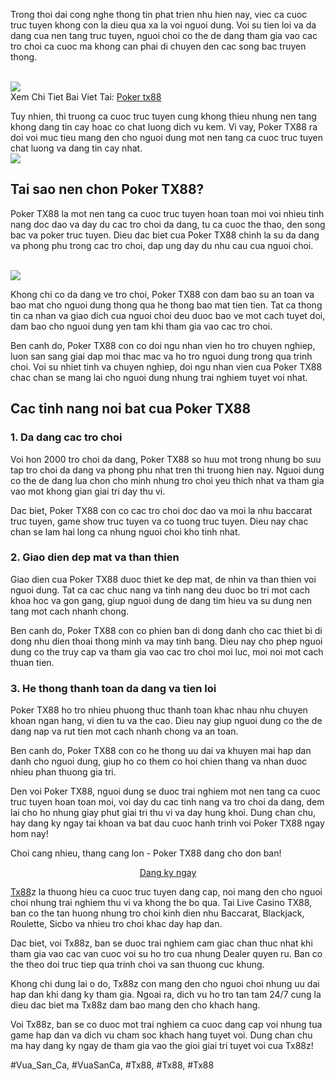 <p>Trong thoi dai cong nghe thong tin phat trien nhu hien nay, viec ca cuoc truc tuyen khong con la dieu qua xa la voi nguoi dung. Voi su tien loi va da dang cua nen tang truc tuyen, nguoi choi co the de dang tham gia vao cac tro choi ca cuoc ma khong can phai di chuyen den cac song bac truyen thong.</p><br><img src="https://tx88z.net/wp-content/uploads/2025/02/doi-net-ve-tro-choi-poker.jpg"></br>
Xem Chi Tiet Bai Viet Tai: <a href="https://tx88z.net/poker-tx88/">Poker tx88</a><p>Tuy nhien, thi truong ca cuoc truc tuyen cung khong thieu nhung nen tang khong dang tin cay hoac co chat luong dich vu kem. Vi vay, Poker TX88 ra doi voi muc tieu mang den cho nguoi dung mot nen tang ca cuoc truc tuyen chat luong va dang tin cay nhat.<br><img src="https://tx88z.net/wp-content/uploads/2025/02/the-gioi-poker-tx88.jpg"></br><h2>Tai sao nen chon Poker TX88?</h2><p>Poker TX88 la mot nen tang ca cuoc truc tuyen hoan toan moi voi nhieu tinh nang doc dao va day du cac tro choi da dang, tu ca cuoc the thao, den song bac va poker truc tuyen. Dieu dac biet cua Poker TX88 chinh la su da dang va phong phu trong cac tro choi, dap ung day du nhu cau cua nguoi choi.</p><br><img src="https://tx88z.net/wp-content/uploads/2025/02/cac-bien-the-cua-poker-tx88.jpg"></br><p>Khong chi co da dang ve tro choi, Poker TX88 con dam bao su an toan va bao mat cho nguoi dung thong qua he thong bao mat tien tien. Tat ca thong tin ca nhan va giao dich cua nguoi choi deu duoc bao ve mot cach tuyet doi, dam bao cho nguoi dung yen tam khi tham gia vao cac tro choi.<p>Ben canh do, Poker TX88 con co doi ngu nhan vien ho tro chuyen nghiep, luon san sang giai dap moi thac mac va ho tro nguoi dung trong qua trinh choi. Voi su nhiet tinh va chuyen nghiep, doi ngu nhan vien cua Poker TX88 chac chan se mang lai cho nguoi dung nhung trai nghiem tuyet voi nhat.</p><h2>Cac tinh nang noi bat cua Poker TX88</h2><h3>1. Da dang cac tro choi</h3><p>Voi hon 2000 tro choi da dang, Poker TX88 so huu mot trong nhung bo suu tap tro choi da dang va phong phu nhat tren thi truong hien nay. Nguoi dung co the de dang lua chon cho minh nhung tro choi yeu thich nhat va tham gia vao mot khong gian giai tri day thu vi.<p>Dac biet, Poker TX88 con co cac tro choi doc dao va moi la nhu baccarat truc tuyen, game show truc tuyen va co tuong truc tuyen. Dieu nay chac chan se lam hai long ca nhung nguoi choi kho tinh nhat.</p><h3>2. Giao dien dep mat va than thien</h3><p>Giao dien cua Poker TX88 duoc thiet ke dep mat, de nhin va than thien voi nguoi dung. Tat ca cac chuc nang va tinh nang deu duoc bo tri mot cach khoa hoc va gon gang, giup nguoi dung de dang tim hieu va su dung nen tang mot cach nhanh chong.</p><p>Ben canh do, Poker TX88 con co phien ban di dong danh cho cac thiet bi di dong nhu dien thoai thong minh va may tinh bang. Dieu nay cho phep nguoi dung co the truy cap va tham gia vao cac tro choi moi luc, moi noi mot cach thuan tien.</p><h3>3. He thong thanh toan da dang va tien loi</h3><p>Poker TX88 ho tro nhieu phuong thuc thanh toan khac nhau nhu chuyen khoan ngan hang, vi dien tu va the cao. Dieu nay giup nguoi dung co the de dang nap va rut tien mot cach nhanh chong va an toan.</p><p>Ben canh do, Poker TX88 con co he thong uu dai va khuyen mai hap dan danh cho nguoi dung, giup ho co them co hoi chien thang va nhan duoc nhieu phan thuong gia tri.</p><p>Den voi Poker TX88, nguoi dung se duoc trai nghiem mot nen tang ca cuoc truc tuyen hoan toan moi, voi day du cac tinh nang va tro choi da dang, dem lai cho ho nhung giay phut giai tri thu vi va day hung khoi. Dung chan chu, hay dang ky ngay tai khoan va bat dau cuoc hanh trinh voi Poker TX88 ngay hom nay!</p><p>Choi cang nhieu, thang cang lon - Poker TX88 dang cho don ban!</p><div style="text-align: center;">
<a class="button" href="#">Dang ky ngay</a>
</div><p><a href="https://tx88z.net/">Tx88</a>z la thuong hieu ca cuoc truc tuyen dang cap, noi mang den cho nguoi choi nhung trai nghiem thu vi va khong the bo qua. Tai Live Casino TX88, ban co the tan huong nhung tro choi kinh dien nhu Baccarat, Blackjack, Roulette, Sicbo va nhieu tro choi khac day hap dan.

Dac biet, voi Tx88z, ban se duoc trai nghiem cam giac chan thuc nhat khi tham gia vao cac van cuoc voi su ho tro cua nhung Dealer quyen ru. Ban co the theo doi truc tiep qua trinh choi va san thuong cuc khung.

Khong chi dung lai o do, Tx88z con mang den cho nguoi choi nhung uu dai hap dan khi dang ky tham gia. Ngoai ra, dich vu ho tro tan tam 24/7 cung la dieu dac biet ma Tx88z dam bao mang den cho khach hang.

Voi Tx88z, ban se co duoc mot trai nghiem ca cuoc dang cap voi nhung tua game hap dan va dich vu cham soc khach hang tuyet voi. Dung chan chu ma hay dang ky ngay de tham gia vao the gioi giai tri tuyet voi cua Tx88z!</p>
#Vua_San_Ca, #VuaSanCa, #Tx88, #Tx88, #Tx88

